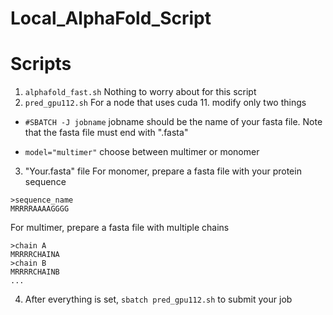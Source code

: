 # Local_AlphaFold_Script

# Scripts
1. `alphafold_fast.sh` Nothing to worry about for this script
2. `pred_gpu112.sh` For a node that uses cuda 11. 
modify only two things
 - `#SBATCH -J jobname`
 jobname should be the name of your fasta file. Note that the fasta file must end with ".fasta"
 
 - `model="multimer"`
 choose between multimer or monomer
 
 3. "Your.fasta" file
 For monomer, prepare a fasta file with your protein sequence
 ```
 >sequence_name
 MRRRRAAAAGGGG
 ```
 
 For multimer, prepare a fasta file with multiple chains
 ```
 >chain A
 MRRRRCHAINA
 >chain B
 MRRRRCHAINB
 ...
 ```
 
 4. After everything is set, `sbatch pred_gpu112.sh` to submit your job

